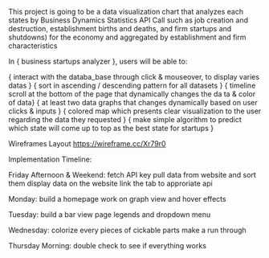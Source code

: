 This project is going to be a data visualization chart that analyzes each states by Business Dynamics Statistics API Call such as job creation and destruction, establishment births and deaths, and firm startups and shutdowns) for the economy and aggregated by establishment and firm characteristics

In { business startups analyzer }, users will be able to:

{ interact with the databa_base through click & mouseover, to display varies datas }
{ sort in ascending / descending pattern for all datasets }
{ timeline scroll at the bottom of the page that dynamically changes the da ta & color of data}
{ at least two data graphs that changes dynamically based on user clicks & inputs }
{ colored map which presents clear visualization to the user regarding the data they requested }
{ make simple algorithm to predict which state will come up to top as the best state for startups }

Wireframes Layout
https://wireframe.cc/Xr79r0

Implementation Timeline:

Friday Afternoon & Weekend:
fetch API key
pull data from website and sort them
display data on the website
link the tab to approriate api

Monday:
build a homepage
work on graph view and hover effects

Tuesday:
build a bar view page
legends and dropdown menu

Wednesday:
colorize every pieces of cickable parts
make a run through

Thursday Morning:
double check to see if everything works
